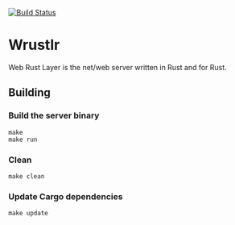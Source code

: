 [![Build Status](https://travis-ci.org/workanator/wrustlr.svg?branch=master)](https://travis-ci.org/workanator/wrustlr)  

# Wrustlr #

Web Rust Layer is the net/web server written in Rust and for Rust.

## Building ##

### Build the server binary ###

```
make
make run
```

### Clean ###

```
make clean
```

### Update Cargo dependencies ###

```
make update
```
